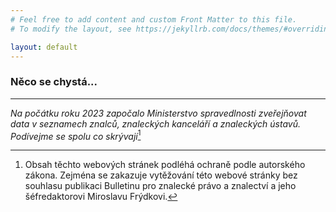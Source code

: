 ```yaml
---
# Feel free to add content and custom Front Matter to this file.
# To modify the layout, see https://jekyllrb.com/docs/themes/#overriding-theme-defaults

layout: default
---
```

### Něco se chystá...
---
*Na počátku roku 2023 započalo Ministerstvo spravedlnosti zveřejňovat data v seznamech znalců, znaleckých kanceláří a znaleckých ústavů. Podívejme se spolu co skrývají*[^1]	

[^1]: Obsah těchto webových stránek podléhá ochraně podle autorského zákona. Zejména se zakazuje vytěžování této webové stránky bez souhlasu publikaci Bulletinu pro znalecké právo a znalectví a jeho šéfredaktorovi Miroslavu Frýdkovi. 

